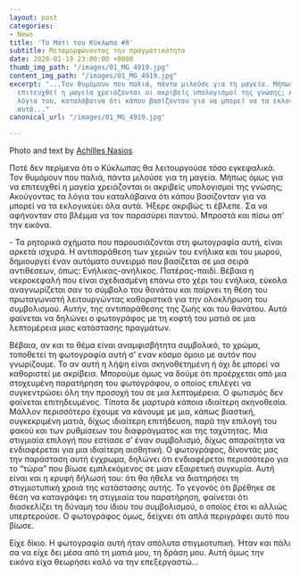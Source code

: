 ```yaml
---
layout: post
categories:
- News
title: 'Το Μάτι του Κύκλωπα #8'
subtitle: Μεταμορφώνοντας την πραγματικότητα
date: 2020-01-19 23:00:00 +0000
thumb_img_path: "/images/01_MG_4919.jpg"
content_img_path: "/images/01_MG_4919.jpg"
excerpt: "...Τον θυμόμουν που παλιά, πάντα μιλούσε για τη μαγεία. Μήπως όμως για να
  επιτευχθεί η μαγεία χρειάζονται οι ακριβείς υπολογισμοί της γνώσης; Ακούγοντας τα
  λόγια του, καταλάβαινα ότι κάπου βασίζονταν για να μπορεί να τα εκλογικεύει όλα
  αυτά..."
canonical_url: "/images/01_MG_4919.jpg"

---
```

Photo and text by <a href="https://anikon.org/" target="blank">Achilles Nasios</a>

Ποτέ δεν περίμενα ότι ο Κύκλωπας θα λειτουργούσε τόσο εγκεφαλικά. Τον θυμόμουν που παλιά, πάντα μιλούσε για τη μαγεία. Μήπως όμως για να επιτευχθεί η μαγεία χρειάζονται οι ακριβείς υπολογισμοί της γνώσης; Ακούγοντας τα λόγια του καταλάβαινα ότι κάπου βασίζονταν για να μπορεί να τα εκλογικεύει όλα αυτά. Ήξερε ακριβώς τι έβλεπε. Σα να αφήνονταν στο βλέμμα να τον παρασύρει παντού. Μπροστά και πίσω απ’ την εικόνα.

\- Τα ρητορικά σχήματα που παρουσιάζονται στη φωτογραφία αυτή, είναι αρκετά ισχυρά. Η αντιπαράθεση των χεριών του ενήλικα και του μωρού, δημιουργεί έναν αυτόματο συνειρμό που βασίζεται σε μια σειρά αντιθέσεων, όπως: Ενήλικας-ανήλικος. Πατέρας-παιδί. Βέβαια η νεκροκεφαλή που είναι σχεδιασμένη επάνω στο χέρι του ενήλικα, εύκολα αναγνωρίζεται σαν το σύμβολο του θανάτου και παίρνει τη θέση του πρωταγωνιστή λειτουργώντας καθοριστικά για την ολοκλήρωση του συμβολισμού. Αυτήν, της αντιπαράθεσης της ζωής και του θανάτου. Αυτά φαίνεται να δηλώνει ο φωτογράφος με τη κοφτή του ματιά σε μια λεπτομέρεια μιας κατάστασης πραγμάτων.

Βέβαια, αν και το θέμα είναι αναμφισβήτητα συμβολικό, το χρώμα, τοποθετεί τη φωτογραφία αυτή σ’ εναν κόσμο όμοιο με αυτόν που γνωρίζουμε. Το αν αυτή η λήψη είναι σκηνοθετημένη ή όχι δε μπορεί να καθοριστεί με ακρίβεια. Μπορούμε όμως να δούμε ότι προέρχεται από μια στοχευμένη παρατήρηση του φωτογράφου, ο οποίος επιλέγει να συγκεντρώσει όλη την προσοχή του σε μια λεπτομέρεια. Ο φωτισμός δεν φαίνεται επιτηδευμένος. Τίποτα δε μαρτυρά κάποια ιδιαίτερη σκηνοθεσία. Μάλλον περισσότερο έχουμε να κάνουμε με μια, κάπως βιαστική, συγκεκριμένη ματιά, δίχως ιδιαίτερη επιτήδευση, παρά την επιλογή του φακού και των ρυθμίσεων του διαφράγματος και της ταχύτητας. Μια στιγμιαία επιλογή που εστίασε σ’ έναν συμβολισμό, δίχως απαραίτητα να ενδιαφέρεται για μια ιδιαίτερη αισθητική. Ο φωτογράφος, δίνοντάς μας την παράσταση αυτή έγχρωμα, δηλώνει ότι ενδιαφέρεται περισσότερο για το “τώρα” που βίωσε εμπλεκόμενος σε μιαν εξαιρετική συγκυρία. Αυτή είναι και η κρυφή δήλωσή του: ότι θα ήθελε να διατηρήσει τη στιγμιοτυπική χροιά της κατάστασης αυτής. Το γεγονός ότι βρέθηκε σε θέση να καταγράψει τη στιγμιαία του παρατήρηση, φαίνεται ότι διασκελίζει τη δύναμη του ίδιου του συμβολισμού, ο οποίος έτσι κι αλλιώς υπερτερούσε. Ο φωτογράφος όμως, δείχνει ότι απλά περιγράφει αυτό που βίωσε.

Είχε δίκιο. Η φωτογραφία αυτή ήταν απόλυτα στιγμιοτυπική. Ήταν και πάλι σα να είχε δει μέσα από τη ματιά μου, τη δράση μου. Αυτή όμως την εικόνα είχα θεωρήσει καλό να την επεξεργαστώ...